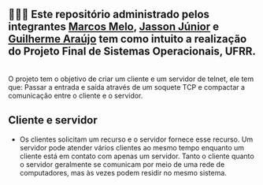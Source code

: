 ## 👩🏻‍💻 Este repositório administrado pelos integrantes [Marcos Melo](https://github.com/MarcosMelo7), [Jasson Júnior](https://github.com/JassonJr1) e [Guilherme Araújo](https://github.com/Guibrr) tem como intuito a realização do Projeto Final de Sistemas Operacionais, UFRR.


<br>
O projeto tem o objetivo de criar um cliente e um servidor de telnet, ele tem que: Passar a entrada e saída através de um soquete TCP e compactar a comunicação entre o cliente e o servidor.

## Cliente e servidor

* Os clientes solicitam um recurso e o servidor fornece esse recurso. Um servidor pode atender vários clientes ao mesmo tempo enquanto um cliente está em contato com apenas um servidor. Tanto o cliente quanto o servidor geralmente se comunicam por meio de uma rede de computadores, mas às vezes podem residir no mesmo sistema.



